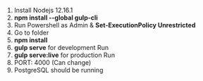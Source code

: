 1. Install Nodejs 12.16.1
2. **npm install --global gulp-cli**
3. Run Powershell as Admin & **Set-ExecutionPolicy Unrestricted**
4. Go to folder
5. **npm install**
6. **gulp serve** for development Run
7. **gulp serve:live** for production Run
8. PORT: 4000 (Can change)
9. PostgreSQL should be running